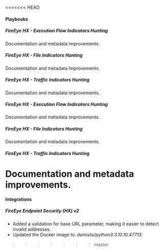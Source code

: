 
<<<<<<< HEAD
#### Playbooks
##### FireEye HX - Execution Flow Indicators Hunting
Documentation and metadata improvements.
##### FireEye HX - File Indicators Hunting
Documentation and metadata improvements.
##### FireEye HX - Traffic Indicators Hunting
Documentation and metadata improvements.
##### FireEye HX - Execution Flow Indicators Hunting
Documentation and metadata improvements.
##### FireEye HX - File Indicators Hunting
Documentation and metadata improvements.
##### FireEye HX - Traffic Indicators Hunting
Documentation and metadata improvements.
=======
#### Integrations
##### FireEye Endpoint Security (HX) v2
- Added a validation for base URL parameter, making it easier to detect invalid addresses.
- Updated the Docker image to: *demisto/python3:3.10.10.47713*.
>>>>>>> master
